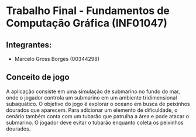 # Trabalho Final - Fundamentos de Computação Gráfica (INF01047)

## Integrantes:

- Marcelo Gross Borges (00344298)

## Conceito de jogo

A aplicação consiste em uma simulação de submarino no fundo do mar, onde o jogador controla um submarino em um ambiente tridimensional subaquático. O objetivo do jogo é explorar o oceano em busca de peixinhos dourados que aparecem. Para adicionar um elemento de dificuldade, o cenário também conta com um tubarão que patrulha a área e pode atacar o submarino. O jogador deve evitar o tubarão enquanto coleta os peixinhos dourados.